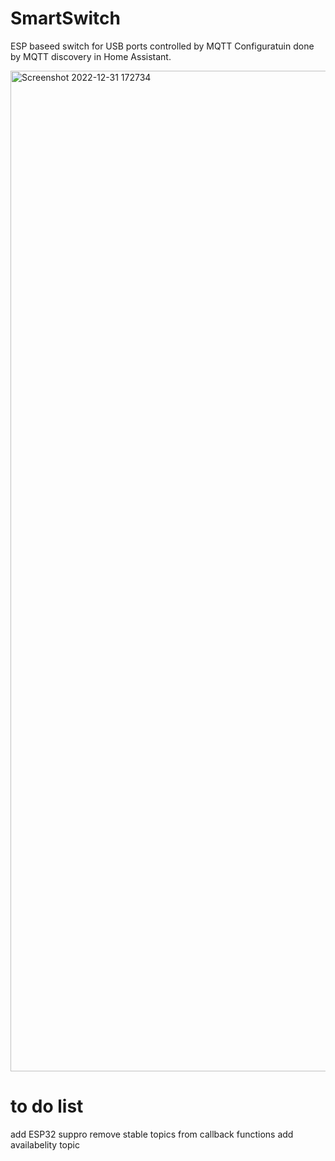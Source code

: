 # SmartSwitch
ESP baseed switch for USB ports controlled by MQTT
Configuratuin done by MQTT discovery in Home Assistant.

<img width="1601" alt="Screenshot 2022-12-31 172734" src="https://user-images.githubusercontent.com/74872869/210150155-14fefa9a-7e5d-4840-a629-f3b6ac527d53.png">

# to do list
add ESP32 suppro
remove stable topics from callback functions
add availabelity topic
